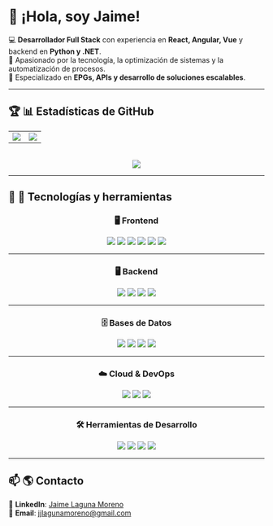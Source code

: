 # 👋 ¡Hola, soy Jaime!

💻 **Desarrollador Full Stack** con experiencia en **React, Angular, Vue** y backend en **Python y .NET**.  
🚀 Apasionado por la tecnología, la optimización de sistemas y la automatización de procesos.  
📡 Especializado en **EPGs, APIs y desarrollo de soluciones escalables**.  

---

## 🏆 📊 Estadísticas de GitHub  
<div align="center">
  
  <table>
    <tr>
      <td>
        <img src="https://github-readme-stats.vercel.app/api?username=jjlagunamoreno&show_icons=true&theme=radical" />
      </td>
      <td>
        <img src="https://github-readme-stats.vercel.app/api/top-langs/?username=jjlagunamoreno&layout=compact&theme=radical" />
      </td>
    </tr>
  </table>

  <br/>

  <img src="https://github-readme-streak-stats.herokuapp.com/?user=jjlagunamoreno&theme=radical" />

</div>

---

## 🔧 🚀 Tecnologías y herramientas  

<div align="center">

### 🖥️ **Frontend**
<img src="https://img.shields.io/badge/React-20232A?style=for-the-badge&logo=react&logoColor=61DAFB" />
<img src="https://img.shields.io/badge/Vue.js-4FC08D?style=for-the-badge&logo=vue.js&logoColor=white" />
<img src="https://img.shields.io/badge/Angular-DD0031?style=for-the-badge&logo=angular&logoColor=white" />
<img src="https://img.shields.io/badge/jQuery-0769AD?style=for-the-badge&logo=jquery&logoColor=white" />
<img src="https://img.shields.io/badge/Bootstrap-563D7C?style=for-the-badge&logo=bootstrap&logoColor=white" />
<img src="https://img.shields.io/badge/Tailwind_CSS-38B2AC?style=for-the-badge&logo=tailwind-css&logoColor=white" />

---

### 🖥️ **Backend**
<img src="https://img.shields.io/badge/Python-3776AB?style=for-the-badge&logo=python&logoColor=white" />
<img src="https://img.shields.io/badge/.NET-512BD4?style=for-the-badge&logo=dotnet&logoColor=white" />
<img src="https://img.shields.io/badge/Node.js-43853D?style=for-the-badge&logo=node.js&logoColor=white" />
<img src="https://img.shields.io/badge/PHP-777BB4?style=for-the-badge&logo=php&logoColor=white" />

---

### 🗄️ **Bases de Datos**
<img src="https://img.shields.io/badge/MySQL-4479A1?style=for-the-badge&logo=mysql&logoColor=white" />
<img src="https://img.shields.io/badge/SQL_Server-CC2927?style=for-the-badge&logo=microsoft-sql-server&logoColor=white" />
<img src="https://img.shields.io/badge/MongoDB-4EA94B?style=for-the-badge&logo=mongodb&logoColor=white" />
<img src="https://img.shields.io/badge/Oracle-F80000?style=for-the-badge&logo=oracle&logoColor=white" />

---

### ☁️ **Cloud & DevOps**
<img src="https://img.shields.io/badge/AWS-232F3E?style=for-the-badge&logo=amazon-aws&logoColor=white" />
<img src="https://img.shields.io/badge/Azure-0078D4?style=for-the-badge&logo=microsoft-azure&logoColor=white" />
<img src="https://img.shields.io/badge/Bunny_CDN-FF6600?style=for-the-badge&logo=bunny&logoColor=white" />

---

### 🛠️ **Herramientas de Desarrollo**
<img src="https://img.shields.io/badge/Git-F05032?style=for-the-badge&logo=git&logoColor=white" />
<img src="https://img.shields.io/badge/VS_Code-007ACC?style=for-the-badge&logo=visual-studio-code&logoColor=white" />
<img src="https://img.shields.io/badge/Webmin-1A82B1?style=for-the-badge&logo=webmin&logoColor=white" />
<img src="https://img.shields.io/badge/Linux-FCC624?style=for-the-badge&logo=linux&logoColor=black" />

</div>

---

## 📫 🌎 Contacto  

🔗 **LinkedIn**: [Jaime Laguna Moreno](https://www.linkedin.com/in/jaime-laguna-moreno/)  
📧 **Email**: jjlagunamoreno@gmail.com  
